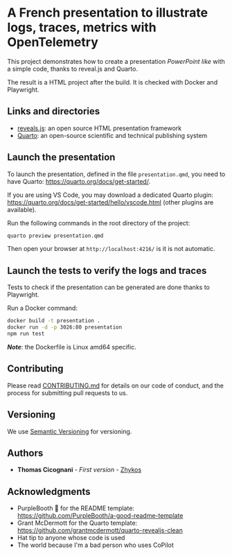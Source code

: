 # A French presentation to illustrate logs, traces, metrics with OpenTelemetry

This project demonstrates how to create a presentation *PowerPoint like* with a simple code, thanks to reveal.js and Quarto.

The result is a HTML project after the build. It is checked with Docker and Playwright.

## Links and directories

- [reveals.js](https://revealjs.com/): an open source HTML presentation framework
- [Quarto](https://quarto.org/): an open-source scientific and technical publishing system

## Launch the presentation

To launch the presentation, defined in the file `presentation.qmd`, you need to have Quarto: https://quarto.org/docs/get-started/.

If you are using VS Code, you may download a dedicated Quarto plugin: https://quarto.org/docs/get-started/hello/vscode.html (other plugins are available).

Run the following commands in the root directory of the project:

```bash
quarto preview presentation.qmd
```

Then open your browser at `http://localhost:4216/` is it is not automatic.

## Launch the tests to verify the logs and traces

Tests to check if the presentation can be generated are done thanks to Playwright.

Run a Docker command:

```bash
docker build -t presentation .
docker run -d -p 3026:80 presentation
npm run test
```

***Note***: the Dockerfile is Linux amd64 specific.

## Contributing

Please read [CONTRIBUTING.md](../CONTRIBUTING.md) for details on our code
of conduct, and the process for submitting pull requests to us.

## Versioning

We use [Semantic Versioning](http://semver.org/) for versioning.

## Authors

- **Thomas Cicognani** - *First version* -
  [Zhykos](https://github.com/Zhykos)

## Acknowledgments

- PurpleBooth 🖤 for the README template: https://github.com/PurpleBooth/a-good-readme-template
- Grant McDermott for the Quarto template: https://github.com/grantmcdermott/quarto-revealjs-clean
- Hat tip to anyone whose code is used
- The world because I'm a bad person who uses CoPilot
